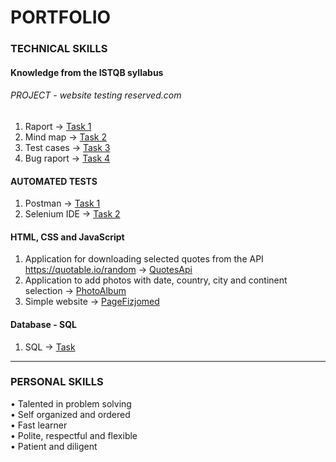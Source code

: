 # PORTFOLIO

### TECHNICAL SKILLS

#### Knowledge from the ISTQB syllabus

###### PROJECT - website testing reserved.com
1. Raport → [Task 1](https://drive.google.com/file/d/1x_ffTXb0gmyzk4dd3Mrb9afEyfSlkwKA/view?usp=sharing)
2. Mind map → [Task 2](https://drive.google.com/file/d/1Kh5fD45No2LOURYb2pbX1FuO_UmW-b7Q/view?usp=sharing) 
3. Test cases → [Task 3](https://drive.google.com/file/d/1d3GwnHwUTJH71Us4el-EgScsEoK1hOr7/view?usp=sharing)
4. Bug raport → [Task 4](https://drive.google.com/file/d/1PdDftFSDKmJFAPUJpKuTPVAgQiskaaiX/view?usp=sharing)


#### AUTOMATED TESTS
1. Postman → [Task 1](https://drive.google.com/file/d/1bUp5dTcyquCnRQW9bXnC54ZuxHWQMu5Z/view?usp=sharing)
2. Selenium IDE → [Task 2](https://drive.google.com/file/d/1rSOzkBqy-3qBwexrbxG2ikhkgrQk6iHf/view?usp=sharing)


#### HTML, CSS and JavaScript
1. Application for downloading selected quotes from the API https://quotable.io/random → [QuotesApi](https://ajrkwsk.github.io/QuotesApi/)
2. Application to add photos with date, country, city and continent selection → [PhotoAlbum](https://ajrkwsk.github.io/PhotoAlbum/)
3. Simple website → [PageFizjomed](https://ajrkwsk.github.io/PageFizjomed/)


#### Database - SQL

1. SQL → [Task](https://drive.google.com/file/d/1zDEP85vqpdPWp3RX6Oxw14y3z_PAAbCN/view?usp=sharing)
_________________________________________________________________________________________________________________________________________________________________

### PERSONAL SKILLS
• Talented in problem solving <br>
• Self organized and ordered <br>
• Fast learner <br>
• Polite, respectful and flexible <br>
• Patient and diligent
